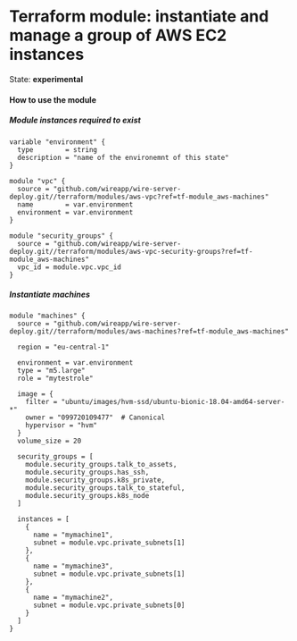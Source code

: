 Terraform module: instantiate and manage a group of AWS EC2 instances 
=====================================================================

State: __experimental__


#### How to use the module

##### Module instances required to exist 

```hcl
variable "environment" {
  type        = string
  description = "name of the environemnt of this state"
}

module "vpc" {
  source = "github.com/wireapp/wire-server-deploy.git//terraform/modules/aws-vpc?ref=tf-module_aws-machines"
  name        = var.environment
  environment = var.environment
}

module "security_groups" {
  source = "github.com/wireapp/wire-server-deploy.git//terraform/modules/aws-vpc-security-groups?ref=tf-module_aws-machines"
  vpc_id = module.vpc.vpc_id
}
```

##### Instantiate machines

```hcl
module "machines" {
  source = "github.com/wireapp/wire-server-deploy.git//terraform/modules/aws-machines?ref=tf-module_aws-machines"

  region = "eu-central-1"

  environment = var.environment
  type = "m5.large"
  role = "mytestrole"

  image = {
    filter = "ubuntu/images/hvm-ssd/ubuntu-bionic-18.04-amd64-server-*"
    owner = "099720109477"  # Canonical
    hypervisor = "hvm"
  }
  volume_size = 20

  security_groups = [
    module.security_groups.talk_to_assets,
    module.security_groups.has_ssh,
    module.security_groups.k8s_private,
    module.security_groups.talk_to_stateful,
    module.security_groups.k8s_node
  ]

  instances = [
    {
      name = "mymachine1",
      subnet = module.vpc.private_subnets[1]
    },
    {
      name = "mymachine3",
      subnet = module.vpc.private_subnets[1]
    },
    {
      name = "mymachine2",
      subnet = module.vpc.private_subnets[0]
    }
  ]
}
```
